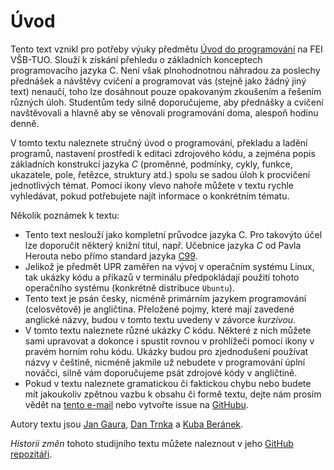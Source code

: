 # Úvod
Tento text vznikl pro potřeby výuky předmětu [Úvod do programování](https://github.com/geordi/upr-course) na FEI VŠB-TUO.
Slouží k získání přehledu o základních konceptech programovacího jazyka C.
Není však plnohodnotnou náhradou za poslechy přednášek a návštěvy cvičení a programovat vás (stejně
jako žádný jiný text) nenaučí, toho lze dosáhnout pouze opakovaným zkoušením a řešením různých úloh.
Studentům tedy silně doporučujeme, aby přednášky a cvičení navštěvovali a hlavně aby se věnovali programování
doma, alespoň hodinu denně.

V tomto textu naleznete stručný úvod o programování, překladu a ladění programů, nastavení prostředí
k editaci zdrojového kódu, a zejména popis základních konstrukcí jazyka *C* (proměnné, podmínky,
cykly, funkce, ukazatele, pole, řetězce, struktury atd.) spolu se sadou úloh k procvičení jednotlivých
témat. Pomocí ikony <i class="fa fa-search"></i> vlevo nahoře můžete v textu rychle vyhledávat, pokud
potřebujete najít informace o konkrétním tématu.

Několik poznámek k textu:
- Tento text neslouží jako kompletní průvodce jazyka C. Pro takovýto účel lze doporučit některý
knižní titul, např. Učebnice jazyka *C* od Pavla Herouta nebo přímo standard jazyka [C99](http://www.open-std.org/jtc1/sc22/wg14/www/docs/n1256.pdf).
- Jelikož je předmět UPR zaměřen na vývoj v operačním systému Linux, tak ukázky kódu a příkazů v terminálu
předpokládají použití tohoto operačního systému (konkrétně distribuce `Ubuntu`).
- Tento text je psán česky, nicméně primárním jazykem programování (celosvětově) je angličtina. Přeložené pojmy,
které mají zavedené anglické názvy, budou v tomto textu uvedeny v závorce *kurzívou*.
- V tomto textu naleznete různé ukázky *C* kódu. Některé z nich můžete sami upravovat a dokonce
i spustit rovnou v prohlížeči pomocí ikony <i class="fa fa-play"></i> v pravém horním rohu kódu.
Ukázky budou pro zjednodušení používat názvy v češtině, nicméně jakmile už nebudete v
programování úplní nováčci, silně vám doporučujeme psát zdrojové kódy v angličtině.
- Pokud v textu naleznete gramatickou či faktickou chybu nebo budete mít jakoukoliv zpětnou vazbu
k obsahu či formě textu, dejte nám prosím vědět na [tento e-mail](mailto:jakub.beranek@vsb.cz?subject=UPR%20skripta%20-%20chyba)
nebo vytvořte issue na [GitHubu](https://github.com/mrlvsb/upr-skripta/issues/new).

Autory textu jsou [Jan Gaura](https://github.com/geordi), [Dan Trnka](https://github.com/trnila) a
[Kuba Beránek](https://github.com/kobzol).

*Historii změn* tohoto studijního textu můžete naleznout v jeho
[GitHub repozitáři](https://github.com/mrlvsb/upr-skripta/commits/master).
